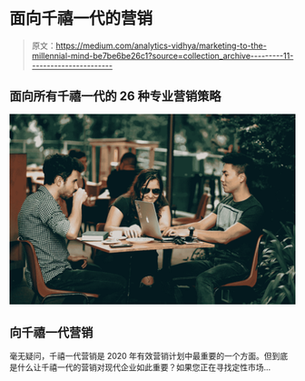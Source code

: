 # 面向千禧一代的营销

> 原文：<https://medium.com/analytics-vidhya/marketing-to-the-millennial-mind-be7be6be26c1?source=collection_archive---------11----------------------->

## 面向所有千禧一代的 26 种专业营销策略

![](img/c9662fc5508d2d58df70f9bb98e0ab79.png)

## 向千禧一代营销

毫无疑问，千禧一代营销是 2020 年有效营销计划中最重要的一个方面。但到底是什么让千禧一代的营销对现代企业如此重要？如果您正在寻找定性市场…